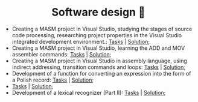 <h1 align="center" color="red"> Software design 🧾</h1>
<ul>
  <li>Creating a MASM project in Visual Studio, studying the stages of source code processing, researching project properties in the Visual Studio integrated development environment.: <a href="https://github.com/zephyrXXX/Applications-Software-design/blob/master/asm01.pdf">Tasks</a> | <a href="https://github.com/zephyrXXX/Applications-Software-design/blob/master/LP_asm1.asm">Solution</a>;</li>
  <li>Creating a MASM project in Visual Studio, learning the ADD and MOV assembler commands: <a href="https://github.com/zephyrXXX/Applications-Software-design/blob/master/asm02.pdf">Tasks</a> | <a href="https://github.com/zephyrXXX/Applications-Software-design/blob/master/LP_asm2.asm">Solution</a>;</li>
  <li>Creating a MASM project in Visual Studio in assembly language, using indirect addressing, transition commands and loops: <a href="https://github.com/zephyrXXX/Applications-Software-design/blob/master/asm03.pdf">Tasks</a> | <a href="https://github.com/zephyrXXX/Applications-Software-design/blob/master/LP_asm3.asm">Solution</a>;</li>
  <li>Development of a function for converting an expression into the form of a Polish record: <a href="https://github.com/zephyrXXX/Applications-Software-design/blob/master/18_%D0%9F%D1%80%D0%B5%D0%BE%D0%B1%D1%80%D0%B0%D0%B7%D0%BE%D0%B2%D0%B0%D0%BD%D0%B8%D0%B5%20%D0%B2%D1%8B%D1%80%D0%B0%D0%B6%D0%B5%D0%BD%D0%B8%D0%B9.pdf">Tasks</a> | <a href="https://github.com/zephyrXXX/Applications-Software-design/blob/master/Lab18.cpp">Solution</a>;</li>
  <li><a href="https://github.com/zephyrXXX/Applications-Software-design/tree/master/lab16%20Task">Tasks</a> | <a href="https://github.com/zephyrXXX/Applications-Software-design/tree/master/lab16">Solution</a>;</li>
  
  <li>Development of a lexical recognizer (Part II): <a href="https://github.com/zephyrXXX/Applications-Software-design/blob/master/19_%D0%A0%D0%B0%D0%B7%D1%80%D0%B0%D0%B1%D0%BE%D1%82%D0%BA%D0%B0%20%D0%BB%D0%B5%D0%BA%D1%81%D0%B8%D1%87%D0%B5%D1%81%D0%BA%D0%BE%D0%B3%D0%BE%20%D1%80%D0%B0%D1%81%D0%BF%D0%BE%D0%B7%D0%BD%D0%B0%D0%B2%D0%B0%D1%82%D0%B5%D0%BB%D1%8F%20(II%20%D1%8D%D1%82%D0%B0%D0%BF).pdf">Tasks</a> | <a href="https://github.com/zephyrXXX/Applications-Software-design/tree/master/lab19">Solution</a>;</li>
  
 <!-- <li><a href="">Tasks</a> | <a href="">Solution</a>;</li> -->
</ul>
